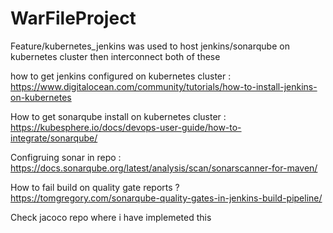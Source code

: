 # WarFileProject
Feature/kubernetes_jenkins was used to host jenkins/sonarqube on kubernetes cluster then interconnect both of these

how to get jenkins configured on kubernetes cluster :
https://www.digitalocean.com/community/tutorials/how-to-install-jenkins-on-kubernetes

How to get sonarqube install on kubernetes cluster :
https://kubesphere.io/docs/devops-user-guide/how-to-integrate/sonarqube/

Configruing sonar in repo :
https://docs.sonarqube.org/latest/analysis/scan/sonarscanner-for-maven/

How to fail build on quality gate reports ?
https://tomgregory.com/sonarqube-quality-gates-in-jenkins-build-pipeline/

Check jacoco repo where i have implemeted this
